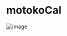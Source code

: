 # motokoCal
![image](https://github.com/user-attachments/assets/79e20911-61c6-478d-ba31-888b579c90cf)
